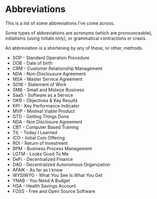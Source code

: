 # Abbreviations

This is a list of some abbreviations I've come across.

Some types of abbreviations are acronyms (which are pronounceable), initialisms (using initials only), or grammatical contractions or crasis.

An abbreviation is a shortening by any of these, or other, methods.

- SOP - Standard Operation Procedure
- DOB - Date of birth
- CRM - Customer Relationship Management
- NDA - Non-Disclousure Agreement
- MSA - Master Service Agreement
- SOW - Statement of Work
- SMB - Small and Midsize Business
- SaaS - Software as a Service
- OKR - Objectives & Key Results
- KPI - Key Performance Indicator
- MVP - Minimal Viable Product
- GTD - Getting Things Done
- NDA - Non Disclosure Agreement
- CBT - Computer Based Training
- TIL - Today I Learned
- ICO - Initial Coin Offering
- ROI - Return of Investment
- BPM - Business Process Management
- LGTM - Looks Good To Me
- DeFi - Decentralized Finance
- DAO - Decentralized Autonomous Organization
- AFAIK - As far as I know
- WYSIWYG - What You See Is What You Get
- YNAB - You Need A Budget
- HSA - Health Savings Account
- FOSS - Free and Open Source Software
